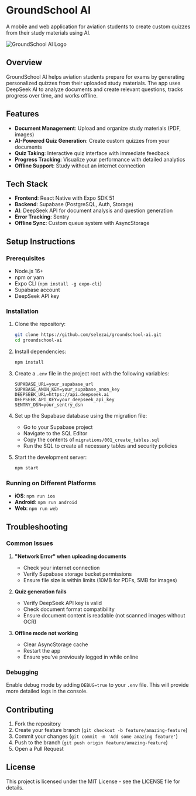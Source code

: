 # GroundSchool AI

A mobile and web application for aviation students to create custom quizzes from their study materials using AI.

![GroundSchool AI Logo](https://via.placeholder.com/150)

## Overview

GroundSchool AI helps aviation students prepare for exams by generating personalized quizzes from their uploaded study materials. The app uses DeepSeek AI to analyze documents and create relevant questions, tracks progress over time, and works offline.

## Features

- **Document Management**: Upload and organize study materials (PDF, images)
- **AI-Powered Quiz Generation**: Create custom quizzes from your documents
- **Quiz Taking**: Interactive quiz interface with immediate feedback
- **Progress Tracking**: Visualize your performance with detailed analytics
- **Offline Support**: Study without an internet connection

## Tech Stack

- **Frontend**: React Native with Expo SDK 51
- **Backend**: Supabase (PostgreSQL, Auth, Storage)
- **AI**: DeepSeek API for document analysis and question generation
- **Error Tracking**: Sentry
- **Offline Sync**: Custom queue system with AsyncStorage

## Setup Instructions

### Prerequisites

- Node.js 16+
- npm or yarn
- Expo CLI (`npm install -g expo-cli`)
- Supabase account
- DeepSeek API key

### Installation

1. Clone the repository:
   ```bash
   git clone https://github.com/selezai/groundschool-ai.git
   cd groundschool-ai
   ```

2. Install dependencies:
   ```bash
   npm install
   ```

3. Create a `.env` file in the project root with the following variables:
   ```
   SUPABASE_URL=your_supabase_url
   SUPABASE_ANON_KEY=your_supabase_anon_key
   DEEPSEEK_URL=https://api.deepseek.ai
   DEEPSEEK_API_KEY=your_deepseek_api_key
   SENTRY_DSN=your_sentry_dsn
   ```

4. Set up the Supabase database using the migration file:
   - Go to your Supabase project
   - Navigate to the SQL Editor
   - Copy the contents of `migrations/001_create_tables.sql`
   - Run the SQL to create all necessary tables and security policies

5. Start the development server:
   ```bash
   npm start
   ```

### Running on Different Platforms

- **iOS**: `npm run ios`
- **Android**: `npm run android`
- **Web**: `npm run web`

## Troubleshooting

### Common Issues

1. **"Network Error" when uploading documents**
   - Check your internet connection
   - Verify Supabase storage bucket permissions
   - Ensure file size is within limits (10MB for PDFs, 5MB for images)

2. **Quiz generation fails**
   - Verify DeepSeek API key is valid
   - Check document format compatibility
   - Ensure document content is readable (not scanned images without OCR)

3. **Offline mode not working**
   - Clear AsyncStorage cache
   - Restart the app
   - Ensure you've previously logged in while online

### Debugging

Enable debug mode by adding `DEBUG=true` to your `.env` file. This will provide more detailed logs in the console.

## Contributing

1. Fork the repository
2. Create your feature branch (`git checkout -b feature/amazing-feature`)
3. Commit your changes (`git commit -m 'Add some amazing feature'`)
4. Push to the branch (`git push origin feature/amazing-feature`)
5. Open a Pull Request

## License

This project is licensed under the MIT License - see the LICENSE file for details.

